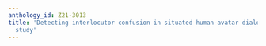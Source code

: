 ```yaml
---
anthology_id: Z21-3013
title: 'Detecting interlocutor confusion in situated human-avatar dialogue: A pilot
  study'
---
```

